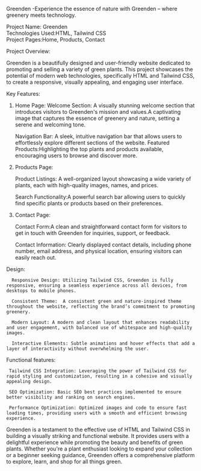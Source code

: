  Greenden
   -Experience the essence of nature with Greenden – where greenery meets technology.

Project Name: Greenden  
Technologies Used:HTML, Tailwind CSS  
Project Pages:Home, Products, Contact

Project Overview:

Greenden is a beautifully designed and user-friendly website dedicated to promoting and selling a variety of green plants. This project showcases the potential of modern web technologies, specifically HTML and Tailwind CSS, to create a responsive, visually appealing, and engaging user interface.

Key Features:

 1. Home Page:
     Welcome Section: A visually stunning welcome section that introduces visitors to Greenden's mission and values.A captivating image that captures the essence of greenery and nature, 
  setting a serene and welcoming tone.
  
     Navigation Bar: A sleek, intuitive navigation bar that allows users to effortlessly explore different sections of the website.
  Featured Products:Highlighting the top plants and products available, encouraging users to browse and discover more.

 2. Products Page:

      Product Listings: A well-organized layout showcasing a wide variety of plants, each with high-quality images, names, and prices.
   
      Search Functionality:A powerful search bar allowing users to quickly find specific plants or products based on their preferences.
   
 3. Contact Page:

       Contact Form:A clean and straightforward contact form for visitors to get in touch with Greenden for inquiries, support, or feedback.
   
       Contact Information: Clearly displayed contact details, including phone number, email address, and physical location, ensuring visitors can easily reach out.
   


Design:

      Responsive Design: Utilizing Tailwind CSS, Greenden is fully responsive, ensuring a seamless experience across all devices, from desktops to mobile phones.
   
      Consistent Theme:  A consistent green and nature-inspired theme throughout the website, reflecting the brand’s commitment to promoting greenery.
   
      Modern Layout: A modern and clean layout that enhances readability and user engagement, with balanced use of whitespace and high-quality images.
   
      Interactive Elements: Subtle animations and hover effects that add a layer of interactivity without overwhelming the user.


   

Functional features:

     Tailwind CSS Integration: Leveraging the power of Tailwind CSS for rapid styling and customization, resulting in a cohesive and visually appealing design.
  
     SEO Optimization: Basic SEO best practices implemented to ensure better visibility and ranking on search engines.

     Performance Optimization: Optimized images and code to ensure fast loading times, providing users with a smooth and efficient browsing experience.

  
  
Greenden is a testament to the effective use of HTML and Tailwind CSS in building a visually striking and functional website. It provides users with a delightful experience while promoting the beauty and benefits of green plants. Whether you're a plant enthusiast looking to expand your collection or a beginner seeking guidance, Greenden offers a comprehensive platform to explore, learn, and shop for all things green.

